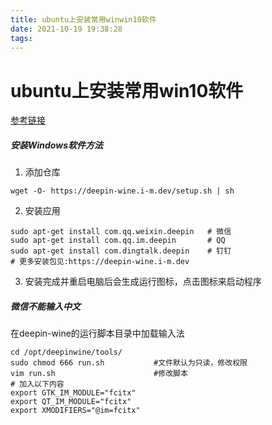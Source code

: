 ```yaml
---
title: ubuntu上安装常用winwin10软件
date: 2021-10-19 19:38:28
tags:
---
```


# ubuntu上安装常用win10软件

[参考链接](https://github.com/zq1997/deepin-wine)

##### 安装Windows软件方法

1. 添加仓库

```
wget -O- https://deepin-wine.i-m.dev/setup.sh | sh
```

2. 安装应用

```
sudo apt-get install com.qq.weixin.deepin   # 微信
sudo apt-get install com.qq.im.deepin       # QQ
sudo apt-get install com.dingtalk.deepin    # 钉钉
# 更多安装包见:https://deepin-wine.i-m.dev
```

3. 安装完成并重启电脑后会生成运行图标，点击图标来启动程序



##### 微信不能输入中文

在deepin-wine的运行脚本目录中加载输入法

```shell
cd /opt/deepinwine/tools/
sudo chmod 666 run.sh  			#文件默认为只读，修改权限
vim run.sh   					#修改脚本
# 加入以下内容
export GTK_IM_MODULE="fcitx"
export QT_IM_MODULE="fcitx" 
export XMODIFIERS="@im=fcitx"
```


